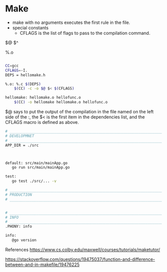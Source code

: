 



# Make



* make with no arguments executes the first rule in the file. 
* special constants 
  * CFLAGS is the list of flags to pass to the compilation command.

 $@ $^

 %.o





```bash

CC=gcc
CFLAGS=-I.
DEPS = hellomake.h

%.o: %.c $(DEPS)
	$(CC) -c -o $@ $< $(CFLAGS)

hellomake: hellomake.o hellofunc.o 
	$(CC) -o hellomake hellomake.o hellofunc.o 

```



$@ says to put the output of the compilation in the file named on the left side of the :, the $< is the first item in the dependencies list, and the CFLAGS macro is defined as above.





 ```bash
# ________________________________________________________________________________
# DEVELOPMNET
# ________________________________________________________________________________
APP_DIR = ./src



default: src/main/mainApp.go
	go run src/main/mainApp.go

test:
	go test ./src/... -v

# ________________________________________________________________________________
# PRODUCTION
# ________________________________________________________________________________


# ________________________________________________________________________________
# INFO
# ________________________________________________________________________________
.PHONY: info

info:
	@go version


 ```




References
https://www.cs.colby.edu/maxwell/courses/tutorials/maketutor/




https://stackoverflow.com/questions/19475037/function-and-difference-between-and-in-makefile/19476225